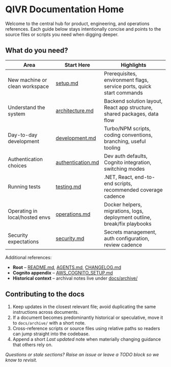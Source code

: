 # QIVR Documentation Home

Welcome to the central hub for product, engineering, and operations references. Each guide below stays intentionally concise and points to the source files or scripts you need when digging deeper.

## What do you need?

| Area | Start Here | Highlights |
| --- | --- | --- |
| New machine or clean workspace | [setup.md](./setup.md) | Prerequisites, environment flags, service ports, quick start commands |
| Understand the system | [architecture.md](./architecture.md) | Backend solution layout, React app structure, shared packages, data flow |
| Day-to-day development | [development.md](./development.md) | Turbo/NPM scripts, coding conventions, branching, useful tooling |
| Authentication choices | [authentication.md](./authentication.md) | Dev auth defaults, Cognito integration, switching modes |
| Running tests | [testing.md](./testing.md) | .NET, React, end-to-end scripts, recommended coverage cadence |
| Operating in local/hosted envs | [operations.md](./operations.md) | Docker helpers, migrations, logs, deployment outline, break/fix playbooks |
| Security expectations | [security.md](./security.md) | Secrets management, auth configuration, review cadence |

Additional references:
- **Root** – [README.md](../README.md), [AGENTS.md](../AGENTS.md), [CHANGELOG.md](../CHANGELOG.md)
- **Cognito appendix** – [AWS_COGNITO_SETUP.md](./AWS_COGNITO_SETUP.md)
- **Historical context** – archival notes live under [docs/archive/](./archive)

## Contributing to the docs

1. Keep updates in the closest relevant file; avoid duplicating the same instructions across documents.
2. If a document becomes predominantly historical or speculative, move it to `docs/archive/` with a short note.
3. Cross-reference scripts or source files using relative paths so readers can jump straight into the codebase.
4. Append a short _Last updated_ note when materially changing guidance that others rely on.

_Questions or stale sections? Raise an issue or leave a TODO block so we know to revisit._
